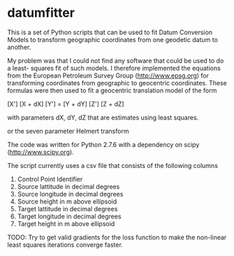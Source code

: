 datumfitter
===========

This is a set of Python scripts that can be used to fit Datum Conversion Models 
to transform geographic coordinates from one geodetic datum to another. 

My problem was that I could not find any software that could be used to do a least-
squares fit of such models.  I therefore implemented the equations from the 
European Petroleum Survey Group  (http://www.epsg.org) for transforming coordinates from 
geographic to geocentric coordinates.  These formulas were then used to fit a 
geocentric translation model of the form

[X']   [X + dX]
[Y'] = [Y + dY]
[Z']   [Z + dZ]

with parameters dX, dY, dZ that are estimates using least squares. 

or the seven parameter Helmert transform 

The code was written for Python 2.7.6 with a dependency on scipy (http://www.scipy.org).

The script currently uses a csv file that consists of the following columns
1. Control Point Identifier
2. Source lattitude in decimal degrees
3. Source longitude in decimal degrees
4. Source height in m above ellipsoid
5. Target lattitude in decimal degrees
6. Target longitude in decimal degrees
7. Target height in m above ellipsoid

TODO:
Try to get valid gradients for the loss function to make the non-linear least squares iterations converge faster.
